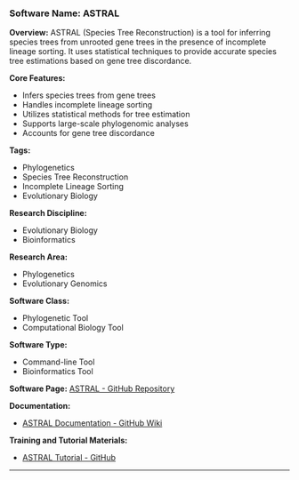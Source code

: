 ### Software Name: ASTRAL

**Overview:**
ASTRAL (Species Tree Reconstruction) is a tool for inferring species trees from unrooted gene trees in the presence of incomplete lineage sorting. It uses statistical techniques to provide accurate species tree estimations based on gene tree discordance.

**Core Features:**
- Infers species trees from gene trees
- Handles incomplete lineage sorting
- Utilizes statistical methods for tree estimation
- Supports large-scale phylogenomic analyses
- Accounts for gene tree discordance

**Tags:**
- Phylogenetics
- Species Tree Reconstruction
- Incomplete Lineage Sorting
- Evolutionary Biology

**Research Discipline:**
- Evolutionary Biology
- Bioinformatics

**Research Area:**
- Phylogenetics
- Evolutionary Genomics

**Software Class:**
- Phylogenetic Tool
- Computational Biology Tool

**Software Type:**
- Command-line Tool
- Bioinformatics Tool

**Software Page:**
[ASTRAL - GitHub Repository](https://github.com/smirarab/ASTRAL)

**Documentation:**
- [ASTRAL Documentation - GitHub Wiki](https://github.com/smirarab/ASTRAL/wiki)

**Training and Tutorial Materials:**
- [ASTRAL Tutorial - GitHub](https://github.com/smirarab/ASTRAL/blob/master/astral-tutorial/Astral_Manual.pdf)
--------------------------------------
